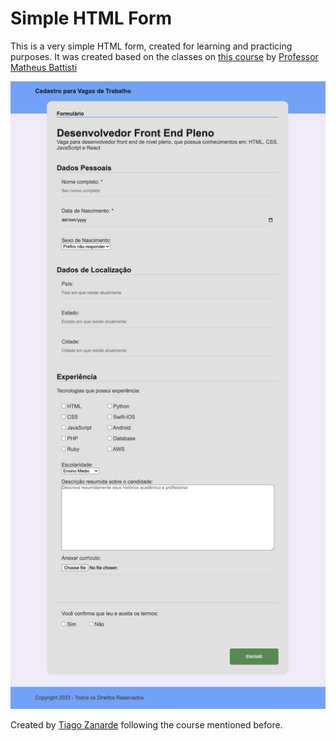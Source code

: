 # Simple HTML Form

This is a very simple HTML form, created for learning and practicing purposes. It was created based on the classes on [this course](https://www.udemy.com/course/formacao-front-end-html-css-javascript-react-e/) by [Professor Matheus Battisti](https://www.linkedin.com/in/matheusbattisti/)

![A print of the project finished](https://github.com/tzanarde/simple-form/blob/main/project-print.png)

Created by [Tiago Zanarde](https://tiagozanarde.dev) following the course mentioned before.
